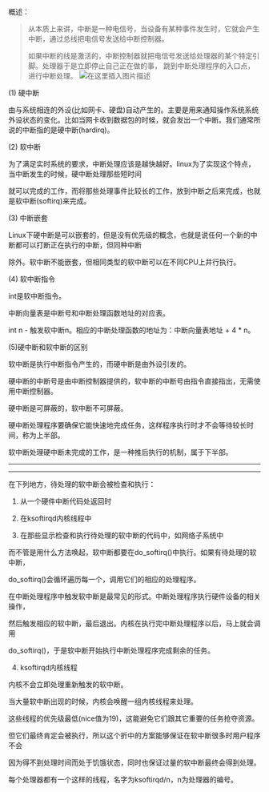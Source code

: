 ﻿概述：

> 从本质上来讲，中断是一种电信号，当设备有某种事件发生时，它就会产生中断，通过总线把电信号发送给中断控制器。
> 
> 如果中断的线是激活的，中断控制器就把电信号发送给处理器的某个特定引脚。处理器于是立即停止自己正在做的事， 跳到中断处理程序的入口点，进行中断处理。
![在这里插入图片描述](https://img-blog.csdnimg.cn/20210303204529727.png?x-oss-process=image/watermark,type_ZmFuZ3poZW5naGVpdGk,shadow_10,text_aHR0cHM6Ly9ibG9nLmNzZG4ubmV0L3FxXzM5NDg2MDI3,size_16,color_FFFFFF,t_70)

(1) 硬中断

由与系统相连的外设(比如网卡、硬盘)自动产生的。主要是用来通知操作系统系统外设状态的变化。比如当网卡收到数据包的时候，就会发出一个中断。我们通常所说的中断指的是硬中断(hardirq)。

(2) 软中断

为了满足实时系统的要求，中断处理应该是越快越好。linux为了实现这个特点，当中断发生的时候，硬中断处理那些短时间

就可以完成的工作，而将那些处理事件比较长的工作，放到中断之后来完成，也就是软中断(softirq)来完成。

 

(3) 中断嵌套

Linux下硬中断是可以嵌套的，但是没有优先级的概念，也就是说任何一个新的中断都可以打断正在执行的中断，但同种中断

除外。软中断不能嵌套，但相同类型的软中断可以在不同CPU上并行执行。

 

(4) 软中断指令

int是软中断指令。

中断向量表是中断号和中断处理函数地址的对应表。

int n - 触发软中断n。相应的中断处理函数的地址为：中断向量表地址 + 4 * n。

 

(5)硬中断和软中断的区别

软中断是执行中断指令产生的，而硬中断是由外设引发的。

硬中断的中断号是由中断控制器提供的，软中断的中断号由指令直接指出，无需使用中断控制器。

硬中断是可屏蔽的，软中断不可屏蔽。

硬中断处理程序要确保它能快速地完成任务，这样程序执行时才不会等待较长时间，称为上半部。

软中断处理硬中断未完成的工作，是一种推后执行的机制，属于下半部。 

---
---
在下列地方，待处理的软中断会被检查和执行：

1. 从一个硬件中断代码处返回时

2. 在ksoftirqd内核线程中

3. 在那些显示检查和执行待处理的软中断的代码中，如网络子系统中

而不管是用什么方法唤起，软中断都要在do_softirq()中执行。如果有待处理的软中断，

do_softirq()会循环遍历每一个，调用它们的相应的处理程序。

在中断处理程序中触发软中断是最常见的形式。中断处理程序执行硬件设备的相关操作，

然后触发相应的软中断，最后退出。内核在执行完中断处理程序以后，马上就会调用

do_softirq()，于是软中断开始执行中断处理程序完成剩余的任务。

4. ksoftirqd内核线程

内核不会立即处理重新触发的软中断。

当大量软中断出现的时候，内核会唤醒一组内核线程来处理。

这些线程的优先级最低(nice值为19)，这能避免它们跟其它重要的任务抢夺资源。

但它们最终肯定会被执行，所以这个折中的方案能够保证在软中断很多时用户程序不会

因为得不到处理时间而处于饥饿状态，同时也保证过量的软中断最终会得到处理。

 

每个处理器都有一个这样的线程，名字为ksoftirqd/n，n为处理器的编号。
